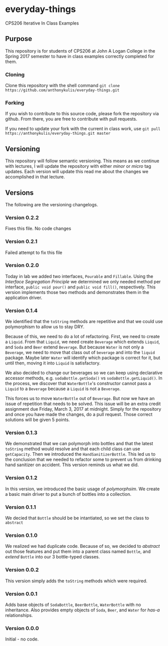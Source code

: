 # everyday-things
CPS206 Iterative In Class Examples

## Purpose
This repository is for students of CPS206 at John A Logan College in the Spring 2017 semester to have in class examples correctly completed for them. 

### Cloning
Clone this repository with the shell command `git clone https://github.com/anthonykulis/everyday-things.git`

### Forking
If you wish to contribute to this source code, please fork the repository via github. From there, you are free to contribute with pull requests.

If you need to update your fork with the current in class work, use `git pull https://anthonykulis/everyday-things.git master`

## Versioning
This repository will follow semantic versioning. This means as we continue with lectures, I will update the repository with either *minor* or *micro* tag updates. Each version will update this read me about the changes we accomplished in that lecture.

## Versions
The following are the versioning changelogs.

### Version 0.2.2
Fixes this file. No code changes

### Version 0.2.1
Failed attempt to fix this file

### Version 0.2.0
Today in lab we added two interfaces, `Pourable` and `Fillable`. Using the *Interface Segregation Principle* we determined we only needed method per interface, `public void pour()` and `public void fill()`, respectively. This version implements those two methods and demonstrates them in the application driver.

### Version 0.1.4
We identified that the `toString` methods are repetitive and that we could use polymorphism to allow us to stay DRY.

Because of this, we need to do a lot of refactoring. First, we need to create a `Liquid`. From that `Liquid`, we need create `Beverage` which extends `Liquid`, and `Soda` and `Beer` extend `Beverage`. But because `Water` is not only a `Beverage`, we need to move that class out of `beverage` and into the `liquid` package. Maybe later `Water` will identify which package is correct for it, but until then, moving it into `Liquid` is satisfactory.

We also decided to change our beverages so we can keep using declarative accessor methods, e.g. `sodaBottle.getSoda()` vs `sodaBottle.getLiquid()`. In the process, we discover that `WaterBottle`'s constructor cannot pass a `Liquid` to a `Beverage` because a `Liquid` is not a `Beverage`. 

This forces us to move `WaterBottle` out of `Beverage`. But now we have an issue of repetition that needs to be solved. This issue will be an extra credit assignment due Friday, March 3, 2017 at midnight. Simply for the repository and once you have made the changes, do a pull request. Those correct solutions will be given 5 points. 





### Version 0.1.3
We demonstrated that we can polymorph into bottles and that the latest `toString` method would resolve and that each child class can use `getCapacity`. Then we introduced the `HandSanitizerBottle`. This led us to the conclusion that we needed to refactor some to prevent us from drinking hand sanitizer on accident. This version reminds us what we did.

### Version 0.1.2
In this version, we introduced the basic usage of *polymorphsim*. We create a basic main driver to put a bunch of bottles into a collection.

### Version 0.1.1
We decied that `Bottle` should be be intantiated, so we set the class to `abstract`

### Version 0.1.0
We realized we had duplicate code. Because of so, we decided to *abstract* out those features and put them into a parent class named `Bottle`, and *extend* `Bottle` into our 3 bottle-typed classes.

### Version 0.0.2
This version simply adds the `toString` methods which were required.

### Version 0.0.1
Adds base objects of `SodaBottle`, `BeerBottle`, `WaterBottle` with no inheritance. Also provides empty objects of `Soda`, `Beer`, and `Water` for *has-a* relationships.

### Version 0.0.0
Initial - no code.




